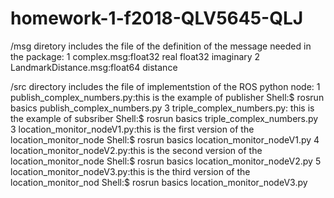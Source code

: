 # homework-1-f2018-QLV5645-QLJ

/msg diretory includes the file of the definition of the message needed in the package:
1 complex.msg:float32 real
             float32 imaginary
2 LandmarkDistance.msg:float64 distance


/src directory includes the file of implementstion of the ROS python node:
1 publish_complex_numbers.py:this is the example of publisher
  Shell:$ rosrun basics publish_complex_numbers.py
3 triple_complex_numbers.py: this is the example of subsriber
  Shell:$ rosrun basics triple_complex_numbers.py
3 location_monitor_nodeV1.py:this is the first version of the location_monitor_node
  Shell:$ rosrun basics location_monitor_nodeV1.py
4 location_monitor_nodeV2.py:this is the second version of the location_monitor_node
  Shell:$ rosrun basics location_monitor_nodeV2.py
5 location_monitor_nodeV3.py:this is the third version of the location_monitor_nod
  Shell:$ rosrun basics location_monitor_nodeV3.py
